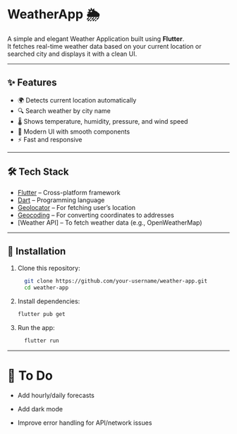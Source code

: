 # WeatherApp 🌦️

A simple and elegant Weather Application built using **Flutter**.  
It fetches real-time weather data based on your current location or searched city and displays it with a clean UI.

---

## ✨ Features
- 🌍 Detects current location automatically  
- 🔍 Search weather by city name  
- 🌡️ Shows temperature, humidity, pressure, and wind speed  
- 🎨 Modern UI with smooth components  
- ⚡ Fast and responsive  

---

## 🛠️ Tech Stack
- [Flutter](https://flutter.dev/) – Cross-platform framework  
- [Dart](https://dart.dev/) – Programming language  
- [Geolocator](https://pub.dev/packages/geolocator) – For fetching user’s location  
- [Geocoding](https://pub.dev/packages/geocoding) – For converting coordinates to addresses  
- [Weather API] – To fetch weather data (e.g., OpenWeatherMap)  

---

## 🚀 Installation

1. Clone this repository:
   ```bash
     git clone https://github.com/your-username/weather-app.git
     cd weather-app
   ```

2. Install dependencies:
     ```bash
     flutter pub get
    ```

3. Run the app:
    ```bash
      flutter run
    ```


---




# 📌 To Do

   - Add hourly/daily forecasts
  
   - Add dark mode
  
   - Improve error handling for API/network issues
